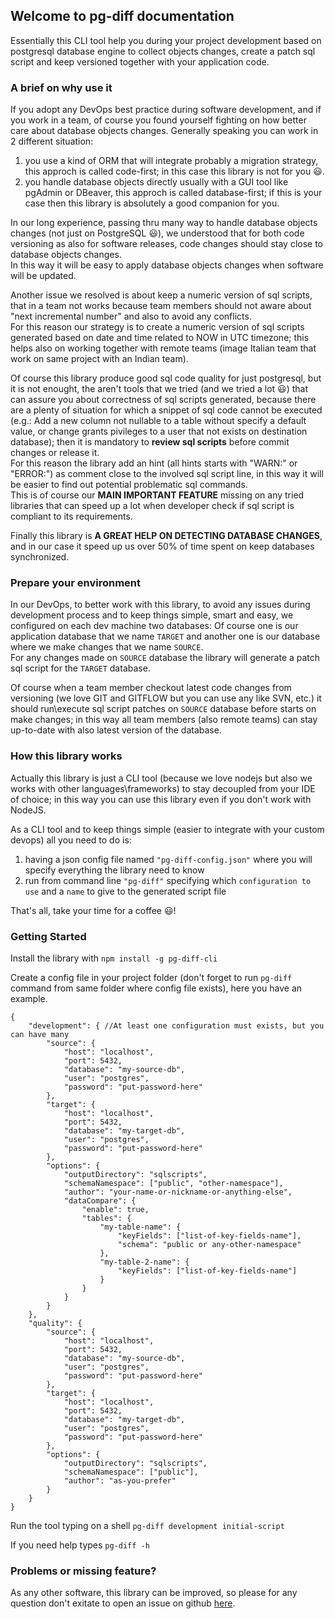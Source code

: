 ## Welcome to pg-diff documentation

Essentially this CLI tool help you during your project development based on postgresql database engine to collect objects changes, create a patch sql script and keep versioned together with your application code.

### A brief on why use it

If you adopt any DevOps best practice during software development, and if you work in a team, of course you found yourself fighting on how better care about database objects changes. Generally speaking you can work in 2 different situation:
1. you use a kind of ORM that will integrate probably a migration strategy, this approch is called code-first; in this case this library is not for you :smiley:.
2. you handle database objects directly usually with a GUI tool like pgAdmin or DBeaver, this approch is called database-first; if this is your case then this library is absolutely a good companion for you.

In our long experience, passing thru many way to handle database objects changes (not just on PostgreSQL :smiley:), we understood that for both code versioning as also for software releases, code changes should stay close to database objects changes.  
In this way it will be easy to apply database objects changes when software will be updated.

Another issue we resolved is about keep a numeric version of sql scripts, that in a team not works because team members should not aware about "next incremental number" and also to avoid any conflicts.  
For this reason our strategy is to create a numeric version of sql scripts generated based on date and time related to NOW in UTC timezone; this helps also on working together with remote teams (image Italian team that work on same project with an Indian team).

Of course this library produce good sql code quality for just postgresql, but it is not enought, the aren't tools that we tried (and we tried a lot :smiley:) that can assure you about correctness of sql scripts generated, because there are a plenty of situation for which a snippet of sql code cannot be executed (e.g.: Add a new column not nullable to a table without specify a default value, or change grants pivileges to a user that not exists on destination database); then it is mandatory to **review sql scripts** before commit changes or release it.  
For this reason the library add an hint (all hints starts with "WARN:" or "ERROR:") as comment close to the involved sql script line, in this way it will be easier to find out potential problematic sql commands.  
This is of course our **MAIN IMPORTANT FEATURE** missing on any tried libraries that can speed up a lot when developer check if sql script is compliant to its requirements.

Finally this library is **A GREAT HELP ON DETECTING DATABASE CHANGES**, and in our case it speed up us over 50% of time spent on keep databases synchronized.

### Prepare your environment

In our DevOps, to better work with this library, to avoid any issues during development process and to keep things simple, smart and easy, we configured on each dev machine two databases: Of course one is our application database that we name ```TARGET``` and another one is our database where we make changes that we name ```SOURCE```.  
For any changes made on ```SOURCE``` database the library will generate a patch sql script for the ```TARGET``` database.

Of course when a team member checkout latest code changes from versioning (we love GIT and GITFLOW but you can use any like SVN, etc.) it should run\execute sql script patches on ```SOURCE``` database before starts on make changes; in this way all team members (also remote teams) can stay up-to-date with also latest version of the database.

### How this library works

Actually this library is just a CLI tool (because we love nodejs but also we works with other languages\frameworks) to stay decoupled from your IDE of choice; in this way you can use this library even if you don't work with NodeJS.

As a CLI tool and to keep things simple (easier to integrate with your custom devops) all you need to do is:
1. having a json config file named ```"pg-diff-config.json"``` where you will specify everything the library need to know
2. run from command line ```"pg-diff"``` specifying which ```configuration to use``` and a ```name``` to give to the generated script file

That's all, take your time for a coffee :smiley:!

### Getting Started

Install the library with ```npm install -g pg-diff-cli```

Create a config file in your project folder (don't forget to run ```pg-diff``` command from same folder where config file exists), here you have an example.
```json5
{
    "development": { //At least one configuration must exists, but you can have many
        "source": {
            "host": "localhost",
            "port": 5432,
            "database": "my-source-db",
            "user": "postgres",
            "password": "put-password-here"
        },
        "target": {
            "host": "localhost",
            "port": 5432,
            "database": "my-target-db",
            "user": "postgres",
            "password": "put-password-here"
        },
        "options": {
            "outputDirectory": "sqlscripts",
            "schemaNamespace": ["public", "other-namespace"],
            "author": "your-name-or-nickname-or-anything-else",            
            "dataCompare": {
                "enable": true,
                "tables": {
                    "my-table-name": {
                        "keyFields": ["list-of-key-fields-name"],
                        "schema": "public or any-other-namespace"
                    },
                    "my-table-2-name": {
                        "keyFields": ["list-of-key-fields-name"]
                    }
                }
            }            
        }
    },
    "quality": {
        "source": {
            "host": "localhost",
            "port": 5432,
            "database": "my-source-db",
            "user": "postgres",
            "password": "put-password-here"
        },
        "target": {
            "host": "localhost",
            "port": 5432,
            "database": "my-target-db",
            "user": "postgres",
            "password": "put-password-here"
        },
        "options": {
            "outputDirectory": "sqlscripts",
            "schemaNamespace": ["public"],
            "author": "as-you-prefer"
        }
    }
}
```

Run the tool typing on a shell ```pg-diff development initial-script```

If you need help types ```pg-diff -h```

### Problems or missing feature?

As any other software, this library can be improved, so please for any question don't exitate to open an issue on github [here](https://github.com/michaelsogos/pg-diff/issues).


